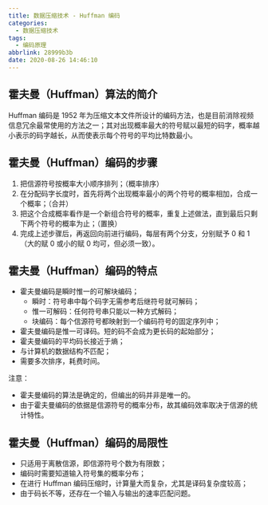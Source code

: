 ```yaml
---
title: 数据压缩技术 - Huffman 编码
categories:
  - 数据压缩技术
tags:
  - 编码原理
abbrlink: 28999b3b
date: 2020-08-26 14:46:10
---
```

## 霍夫曼（Huffman）算法的简介

Huffman 编码是 1952 年为压缩文本文件所设计的编码方法，也是目前消除视频信息冗余最常使用的方法之一；其对出现概率最大的符号赋以最短的码字，概率越小表示的码字越长，从而使表示每个符号的平均比特数最小。

<!-- more -->

## 霍夫曼（Huffman）编码的步骤

1. 把信源符号按概率大小顺序排列；（概率排序）
2. 在分配码字长度时，首先将两个出现概率最小的两个符号的概率相加，合成一个概率；（合并）
3. 把这个合成概率看作是一个新组合符号的概率，重复上述做法，直到最后只剩下两个符号的概率为止；（置换）
4. 完成上述步骤后，再返回向前进行编码，每层有两个分支，分别赋予 0 和 1（大的赋 0 或小的赋 0 均可，但必须一致）。

## 霍夫曼（Huffman）编码的特点

* 霍夫曼编码是瞬时惟一的可解块编码；
    - 瞬时：符号串中每个码字无需参考后继符号就可解码；
    - 惟一可解码：任何符号串只能以一种方式解码；
    - 块编码：每个信源符号都映射到一个编码符号的固定序列中；
* 霍夫曼编码是惟一可译码。短的码不会成为更长码的起始部分；
* 霍夫曼编码的平均码长接近于熵；
* 与计算机的数据结构不匹配；
* 需要多次排序，耗费时间。

注意：

- 霍夫曼编码的算法是确定的，但编出的码并非是唯一的。
- 由于霍夫曼编码的依据是信源符号的概率分布，故其编码效率取决于信源的统计特性。

## 霍夫曼（Huffman）编码的局限性

- 只适用于离散信源，即信源符号个数为有限数；
- 编码时需要知道输入符号集的概率分布；
- 在进行 Huffman 编码压缩时，计算量大而复杂，尤其是译码复杂度较高；
- 由于码长不等，还存在一个输入与输出的速率匹配问题。
